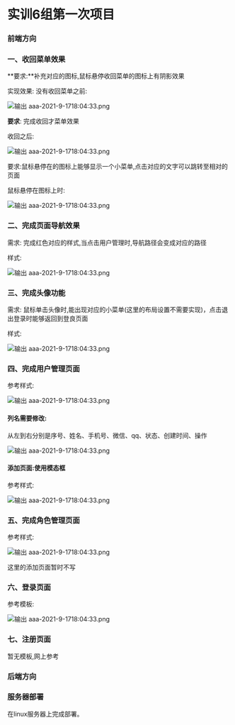 # 实训6组第一次项目

### 前端方向

### 一、收回菜单效果

**要求:**补充对应的图标,鼠标悬停收回菜单的图标上有阴影效果

实现效果: 没有收回菜单之前: 

![ 输出 aaa-2021-9-1718:04:33.png](https://gitee.com/lianzengqian/picture/raw/master/%20%E6%A0%BC%E5%BC%8F%201721182423009-2024-7-1710:13:43.png%20/%20%E8%BE%93%E5%87%BA%20aaa-2021-9-1718:04:33.png)

**要求**: 完成收回才菜单效果

收回之后:

![ 输出 aaa-2021-9-1718:04:33.png](https://gitee.com/lianzengqian/picture/raw/master/%20%E6%A0%BC%E5%BC%8F%201721182471700-2024-7-1710:14:32.png%20/%20%E8%BE%93%E5%87%BA%20aaa-2021-9-1718:04:33.png)

要求:鼠标悬停在的图标上能够显示一个小菜单,点击对应的文字可以跳转至相对的页面

鼠标悬停在图标上时:

![ 输出 aaa-2021-9-1718:04:33.png](https://gitee.com/lianzengqian/picture/raw/master/%20%E6%A0%BC%E5%BC%8F%201721187383360-2024-7-1711:36:25.png%20/%20%E8%BE%93%E5%87%BA%20aaa-2021-9-1718:04:33.png)

### 二、完成页面导航效果

需求: 完成红色对应的样式,当点击用户管理时,导航路径会变成对应的路径

样式:

![ 输出 aaa-2021-9-1718:04:33.png](https://gitee.com/lianzengqian/picture/raw/master/%20%E6%A0%BC%E5%BC%8F%201721183000687-2024-7-1710:23:21.png%20/%20%E8%BE%93%E5%87%BA%20aaa-2021-9-1718:04:33.png)

### 三、完成头像功能

需求: 鼠标单击头像时,能出现对应的小菜单(这里的布局设置不需要实现)，点击退出登录时能够返回到登良页面

样式:

![ 输出 aaa-2021-9-1718:04:33.png](https://gitee.com/lianzengqian/picture/raw/master/%20%E6%A0%BC%E5%BC%8F%201721183134141-2024-7-1710:25:34.png%20/%20%E8%BE%93%E5%87%BA%20aaa-2021-9-1718:04:33.png)

### 四、完成用户管理页面

参考样式:

![ 输出 aaa-2021-9-1718:04:33.png](https://gitee.com/lianzengqian/picture/raw/master/%20%E6%A0%BC%E5%BC%8F%201721184394882-2024-7-1710:46:35.png%20/%20%E8%BE%93%E5%87%BA%20aaa-2021-9-1718:04:33.png)

#### 列名需要修改: 

从左到右分别是序号、姓名、手机号、微信、qq、状态、创建时间、操作

![ 输出 aaa-2021-9-1718:04:33.png](https://gitee.com/lianzengqian/picture/raw/master/%20%E6%A0%BC%E5%BC%8F%201721187405529-2024-7-1711:36:46.png%20/%20%E8%BE%93%E5%87%BA%20aaa-2021-9-1718:04:33.png)

#### 添加页面:使用模态框

参考样式:

![ 输出 aaa-2021-9-1718:04:33.png](https://gitee.com/lianzengqian/picture/raw/master/%20%E6%A0%BC%E5%BC%8F%201721187090767-2024-7-1711:31:31.png%20/%20%E8%BE%93%E5%87%BA%20aaa-2021-9-1718:04:33.png)

### 五、完成角色管理页面

参考样式:

![ 输出 aaa-2021-9-1718:04:33.png](https://gitee.com/lianzengqian/picture/raw/master/%20%E6%A0%BC%E5%BC%8F%201721187107311-2024-7-1711:31:47.png%20/%20%E8%BE%93%E5%87%BA%20aaa-2021-9-1718:04:33.png)

这里的添加页面暂时不写

### 六、登录页面

参考模板:

![ 输出 aaa-2021-9-1718:04:33.png](https://gitee.com/lianzengqian/picture/raw/master/%20%E6%A0%BC%E5%BC%8F%201721187122574-2024-7-1711:32:03.png%20/%20%E8%BE%93%E5%87%BA%20aaa-2021-9-1718:04:33.png)

### 七、注册页面

暂无模板,网上参考

### 后端方向

### 服务器部署

在linux服务器上完成部署。

